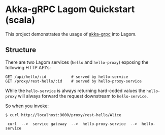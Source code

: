 # Akka-gRPC Lagom Quickstart (scala)

This project demonstrates the usage of [akka-grpc](https://github.com/akka/akka-grpc) into Lagom.

## Structure

There are two Lagom services (`hello` and `hello-proxy`) exposing the following HTTP API's:

```
GET /api/hello/:id           # served by hello-service
GET /proxy/rest-hello/:id    # served by hello-proxy-service
```  

While the `hello-service` is always returning hard-coded values the `hello-proxy` will always forward the request downstream to `hello-service`.

So when you invoke:

```
$ curl http://localhost:9000/proxy/rest-hello/Alice
```

```
 curl  -->  service gateway  -->  hello-proxy-service  -->  hello-service
```



